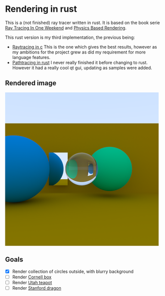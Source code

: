 # Rendering in rust

This is a (not finished) ray tracer written in rust.
It is based on the book serie [Ray Tracing In One Weekend](https://raytracing.github.io/) and [Physics Based Rendering](http://www.pbr-book.org/).

This rust version is my third implementation, the previous being:


- [Raytracing in c](https://git.jtle.dk/raytrace/about/)
    This is the one which gives the best results,
    however as my ambitions for the project grew as did my requirement for more language features.
- [Pathtracing in rust](https://github.com/jbjjbjjbj/rendering/tree/old_master)
I never really finished it before changing to rust.
    However it had a really cool qt gui, updating as samples were added.

## Rendered image

![render](https://raw.githubusercontent.com/jbjjbjjbj/rendering/rendered/generated.png)

## Goals

- [X] Render collection of circles outside, with blurry background
- [ ] Render [Cornell box](https://en.wikipedia.org/wiki/Cornell_box)
- [ ] Render [Utah teapot](https://en.wikipedia.org/wiki/Utah_teapot)
- [ ] Render [Stanford dragon](https://en.wikipedia.org/wiki/Stanford_dragon)
